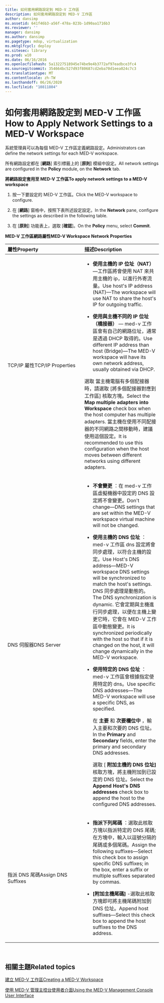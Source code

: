 ```yaml
---
title: 如何套用網路設定到 MED-V 工作區
description: 如何套用網路設定到 MED-V 工作區
author: dansimp
ms.assetid: 641f46b3-a56f-478a-823b-1d90aa1716b3
ms.reviewer: ''
manager: dansimp
ms.author: dansimp
ms.pagetype: mdop, virtualization
ms.mktglfcycl: deploy
ms.sitesec: library
ms.prod: w10
ms.date: 06/16/2016
ms.openlocfilehash: 5a13227518945e74be9e4b3772af97eadbce3fc4
ms.sourcegitcommit: 354664bc527d93f80687cd2eba70d1eea024c7c3
ms.translationtype: MT
ms.contentlocale: zh-TW
ms.lasthandoff: 06/26/2020
ms.locfileid: "10811804"
---
```

# <span data-ttu-id="288ec-103">如何套用網路設定到 MED-V 工作區</span><span class="sxs-lookup"><span data-stu-id="288ec-103">How to Apply Network Settings to a MED-V Workspace</span></span>


<span data-ttu-id="288ec-104">系統管理員可以為每個 MED-V 工作區定義網路設定。</span><span class="sxs-lookup"><span data-stu-id="288ec-104">Administrators can define the network settings for each MED-V workspace.</span></span>

<span data-ttu-id="288ec-105">所有網路設定都在 [**網路**] 索引標籤上的 [**原則**] 模組中設定。</span><span class="sxs-lookup"><span data-stu-id="288ec-105">All network settings are configured in the **Policy** module, on the **Network** tab.</span></span>

**<span data-ttu-id="288ec-106">將網路設定套用至 MED-V 工作區</span><span class="sxs-lookup"><span data-stu-id="288ec-106">To apply network settings to a MED-V workspace</span></span>**

1.  <span data-ttu-id="288ec-107">按一下要設定的 MED-V 工作區。</span><span class="sxs-lookup"><span data-stu-id="288ec-107">Click the MED-V workspace to configure.</span></span>

2.  <span data-ttu-id="288ec-108">在 [**網路**] 窗格中，按照下表所述設定設定。</span><span class="sxs-lookup"><span data-stu-id="288ec-108">In the **Network** pane, configure the settings as described in the following table.</span></span>

3.  <span data-ttu-id="288ec-109">在 [**原則**] 功能表上，選取 [**確認**]。</span><span class="sxs-lookup"><span data-stu-id="288ec-109">On the **Policy** menu, select **Commit**.</span></span>

**<span data-ttu-id="288ec-110">MED-V 工作區網路屬性</span><span class="sxs-lookup"><span data-stu-id="288ec-110">MED-V Workspace Network Properties</span></span>**

<table>
<colgroup>
<col width="50%" />
<col width="50%" />
</colgroup>
<thead>
<tr class="header">
<th align="left"><span data-ttu-id="288ec-111">屬性</span><span class="sxs-lookup"><span data-stu-id="288ec-111">Property</span></span></th>
<th align="left"><span data-ttu-id="288ec-112">描述</span><span class="sxs-lookup"><span data-stu-id="288ec-112">Description</span></span></th>
</tr>
</thead>
<tbody>
<tr class="odd">
<td align="left"><p><span data-ttu-id="288ec-113">TCP/IP 屬性</span><span class="sxs-lookup"><span data-stu-id="288ec-113">TCP/IP Properties</span></span></p></td>
<td align="left"><ul>
<li><p><strong><span data-ttu-id="288ec-114">使用主機的 IP 位址（NAT） </strong> —工作區將會使用 NAT 來共用主機的 ip，以進行外寄流量。</span><span class="sxs-lookup"><span data-stu-id="288ec-114">Use host's IP address (NAT)</strong>—The workspace will use NAT to share the host's IP for outgoing traffic.</span></span></p></li>
<li><p><strong><span data-ttu-id="288ec-115">使用與主機不同的 IP 位址（橋接器） </strong> — med-v 工作區會有自己的網路位址，通常是透過 DHCP 取得的。</span><span class="sxs-lookup"><span data-stu-id="288ec-115">Use different IP address than host (Bridge)</strong>—The MED-V workspace will have its own network address, usually obtained via DHCP.</span></span></p></li>
</ul>
<p><span data-ttu-id="288ec-116">選取 <strong> </strong> 當主機電腦有多個配接器時，請選取 [將多個配接器對應到工作區] 核取方塊。</span><span class="sxs-lookup"><span data-stu-id="288ec-116">Select the <strong>Map multiple adapters into Workspace</strong> check box when the host computer has multiple adapters.</span></span> <span data-ttu-id="288ec-117">當主機在使用不同配接器的不同網路之間移動時，建議使用這個設定。</span><span class="sxs-lookup"><span data-stu-id="288ec-117">It is recommended to use this configuration when the host moves between different networks using different adapters.</span></span></p></td>
</tr>
<tr class="even">
<td align="left"><p><span data-ttu-id="288ec-118">DNS 伺服器</span><span class="sxs-lookup"><span data-stu-id="288ec-118">DNS Server</span></span></p></td>
<td align="left"><ul>
<li><p><strong><span data-ttu-id="288ec-119">不會變更 </strong> ：在 med-v 工作區虛擬機器中設定的 DNS 設定將不會變更。</span><span class="sxs-lookup"><span data-stu-id="288ec-119">Don't change</strong>—DNS settings that are set within the MED-V workspace virtual machine will not be changed.</span></span></p></li>
<li><p><strong><span data-ttu-id="288ec-120">使用主機的 DNS 位址 </strong> ： med-v 工作區 dns 設定將會同步處理，以符合主機的設定。</span><span class="sxs-lookup"><span data-stu-id="288ec-120">Use Host's DNS address</strong>—MED-V workspace DNS settings will be synchronized to match the host's settings.</span></span> <span data-ttu-id="288ec-121">DNS 同步處理是動態的。</span><span class="sxs-lookup"><span data-stu-id="288ec-121">The DNS synchronization is dynamic.</span></span> <span data-ttu-id="288ec-122">它會定期與主機進行同步處理，以便在主機上變更它時，它會在 MED-V 工作區中動態變更。</span><span class="sxs-lookup"><span data-stu-id="288ec-122">It is synchronized periodically with the host so that if it is changed on the host, it will change dynamically in the MED-V workspace.</span></span></p></li>
<li><p><strong><span data-ttu-id="288ec-123">使用特定的 DNS 位址 </strong> ： med-v 工作區會根據指定使用特定的 dns。</span><span class="sxs-lookup"><span data-stu-id="288ec-123">Use specific DNS addresses</strong>—The MED-V workspace will use a specific DNS, as specified.</span></span></p>
<p><span data-ttu-id="288ec-124">在 <strong> 主要 </strong> 和 <strong> 次要欄位中 </strong> ，輸入主要和次要的 DNS 位址。</span><span class="sxs-lookup"><span data-stu-id="288ec-124">In the <strong>Primary</strong> and <strong>Secondary</strong> fields, enter the primary and secondary DNS addresses.</span></span></p>
<p><span data-ttu-id="288ec-125">選取 [ <strong> 附加主機的 DNS 位址] </strong> 核取方塊，將主機附加到已設定的 DNS 位址。</span><span class="sxs-lookup"><span data-stu-id="288ec-125">Select the <strong>Append Host's DNS addresses</strong> check box to append the host to the configured DNS addresses.</span></span></p></li>
</ul></td>
</tr>
<tr class="odd">
<td align="left"><p><span data-ttu-id="288ec-126">指派 DNS 尾碼</span><span class="sxs-lookup"><span data-stu-id="288ec-126">Assign DNS Suffixes</span></span></p></td>
<td align="left"><ul>
<li><p><strong><span data-ttu-id="288ec-127">指派下列尾碼 </strong> ：選取此核取方塊以指派特定的 DNS 尾碼; 在方塊中，輸入以逗號分隔的尾碼或多個尾碼。</span><span class="sxs-lookup"><span data-stu-id="288ec-127">Assign the following suffixes</strong>—Select this check box to assign specific DNS suffixes; in the box, enter a suffix or multiple suffixes separated by commas.</span></span></p></li>
<li><p><strong><span data-ttu-id="288ec-128">[附加主機尾碼] </strong> -選取此核取方塊即可將主機尾碼附加到 DNS 位址。</span><span class="sxs-lookup"><span data-stu-id="288ec-128">Append host suffixes</strong>—Select this check box to append the host suffixes to the DNS address.</span></span></p></li>
</ul></td>
</tr>
</tbody>
</table>

 

## <span data-ttu-id="288ec-129">相關主題</span><span class="sxs-lookup"><span data-stu-id="288ec-129">Related topics</span></span>


[<span data-ttu-id="288ec-130">建立 MED-V 工作區</span><span class="sxs-lookup"><span data-stu-id="288ec-130">Creating a MED-V Workspace</span></span>](creating-a-med-v-workspacemedv-10-sp1.md)

[<span data-ttu-id="288ec-131">使用 MED-V 管理主控台使用者介面</span><span class="sxs-lookup"><span data-stu-id="288ec-131">Using the MED-V Management Console User Interface</span></span>](using-the-med-v-management-console-user-interface.md)

 

 






